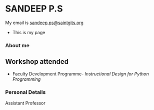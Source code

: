 # SANDEEP P.S
My email is <sandeep.ps@saintgits.org>
- This is my page
### About me
## Workshop attended
- Faculty Development Programme- *Instructional Design for Python Programming*
### Personal Details
Assistant Professor 
